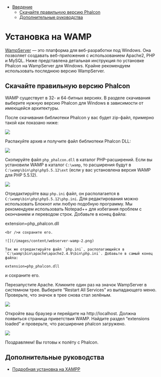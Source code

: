 <div class='article-menu'>
  <ul>
    <li>
      <a href="#overview">Введение</a> <ul>
        <li>
          <a href="#phalcon">Скачайте правильную версию Phalcon</a>
        </li>
        <li>
          <a href="#related">Дополнительные руководства</a>
        </li>
      </ul>
    </li>
  </ul>
</div>

<a name='overview'></a>

# Установка на WAMP

[WampServer](http://www.wampserver.com/en/) — это платформа для веб-разработки под Windows. Она позволяет создавать веб-приложения с использованием Apache2, PHP и MySQL. Ниже представлена детальная инструкция по установке Phalcon на WampServer для Windows. Крайне рекомендуем использовать последнюю версию WampServer.

<a name='phalcon'></a>

## Скачайте правильную версию Phalcon

WAMP существует в 32- и 64-битных версиях. В разделе скачивания выберите нужную версию Phalcon для Windows в зависимости от имеющейся архитектуры.

После скачивания библиотеки Phalcon у вас будет zip-файл, примерно такой как показано ниже:

![](/images/content/webserver-xampp-1.png)

Распакуйте архив и получите файл библиотеки Phalcon DLL:

![](/images/content/webserver-xampp-2.png)

Скопируйте файл `php_phalcon.dll` в каталог PHP-расширений. Если вы установили WAMP в каталог `C:\wamp`, то расширения будут в `C:\wamp\bin\php\php5.5.12\ext` (если у вас установлена версия WAMP для PHP 5.5.12).

![](/images/content/webserver-wamp-1.png)

Отредактируйте ваш `php.ini` файл, он располагается в `C:\wamp\bin\php\php5.5.12\php.ini`. Для редактирования можно использовать Блокнот или любую подобную программу. Мы рекомендуем использовать Notepad++ для избегания проблем с окончанием и переводом строк. Добавьте в конец файла:

extension=php_phalcon.dll

    <br />и сохраните его.
    
    ![](/images/content/webserver-wamp-2.png)
    
    Так же отредактируйте файл `php.ini`, располагающийся в `C:\wamp\bin\apache\apache2.4.9\bin\php.ini`. Добавьте в самый конец файла:
    
    extension=php_phalcon.dll 
    

и сохраните его.

Перезапустите Apache. Кликните один раз на значок WampServer в системном трее. Выберите “Restart All Services” из выпадающего меню. Проверьте, что значок в трее снова стал зелёным.

![](/images/content/webserver-wamp-3.png)

Откройте ваш браузер и перейдите на http://localhost. Должна появиться страница приветствия WAMP. Найдите раздел “extensions loaded” и проверьте, что расширение phalcon загружено.

![](/images/content/webserver-wamp-4.png)

Поздравляем! Вы готовы к полёту с Phalcon.

<a name='related'></a>

## Дополнительные руководства

- [Подробная установка на XAMPP](/[[language]]/[[version]]/webserver-xampp)